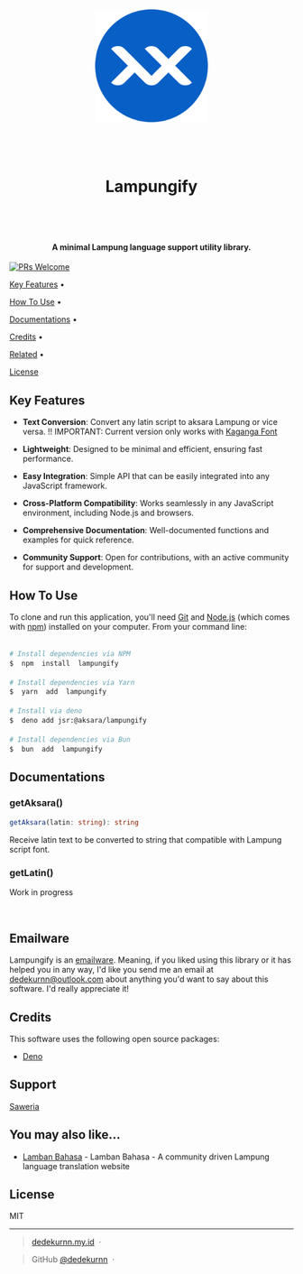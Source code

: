 <h1  align="center">

<br>

<a  href="https://github.com/DedeKurnn/lampungify"><img  src="./assets/images/logo.png"  alt="Lampungify"  width="200"></a>

<br>

Lampungify

<br>

</h1>

<h4  align="center">A minimal Lampung language support utility library.</h4>

[![PRs Welcome](https://img.shields.io/badge/PRs-welcome-brightgreen.svg?style=flat-square)](http://makeapullrequest.com)

<p  align="center">

<a  href="#key-features">Key Features</a> •

<a  href="#how-to-use">How To Use</a> •

<a  href="#docs">Documentations</a> •

<a  href="#credits">Credits</a> •

<a  href="#related">Related</a> •

<a  href="#license">License</a>

</p>

## Key Features

- **Text Conversion**: Convert any latin script to aksara Lampung or vice versa.
  !! IMPORTANT: Current version only works with [Kaganga Font](https://aksaradinusantara.com/fonta/font/Kaganga_21?key=9e4d311c4c09970827bca94ab8d6fe1c)

- **Lightweight**: Designed to be minimal and efficient, ensuring fast performance.

- **Easy Integration**: Simple API that can be easily integrated into any JavaScript framework.

- **Cross-Platform Compatibility**: Works seamlessly in any JavaScript environment, including Node.js and browsers.

- **Comprehensive Documentation**: Well-documented functions and examples for quick reference.

- **Community Support**: Open for contributions, with an active community for support and development.

## How To Use

To clone and run this application, you'll need [Git](https://git-scm.com) and [Node.js](https://nodejs.org/en/download/) (which comes with [npm](http://npmjs.com)) installed on your computer. From your command line:

```bash

# Install dependencies via NPM
$  npm  install  lampungify

# Install dependencies via Yarn
$  yarn  add  lampungify

# Install via deno
$  deno add jsr:@aksara/lampungify

# Install dependencies via Bun
$  bun  add  lampungify
```

## Documentations

### getAksara()

```ts
getAksara(latin: string): string
```

Receive latin text to be converted to string that compatible with Lampung script font.

### getLatin()

Work in progress

<br>

## Emailware

Lampungify is an [emailware](https://en.wiktionary.org/wiki/emailware). Meaning, if you liked using this library or it has helped you in any way, I'd like you send me an email at <dedekurnn@outlook.com> about anything you'd want to say about this software. I'd really appreciate it!

## Credits

This software uses the following open source packages:

- [Deno](https://deno.com/)

## Support

<a  href="https://saweria.co/dedekurnn"  target="_blank">Saweria</a>

## You may also like...

- [Lamban Bahasa](https://lambanbahasa.com) - Lamban Bahasa - A community driven Lampung language translation website

## License

MIT

---

> [dedekurnn.my.id](https://www.dedekurnn.my.id) &nbsp;&middot;&nbsp;

> GitHub [@dedekurnn](https://github.com/DedeKurnn) &nbsp;&middot;&nbsp;
